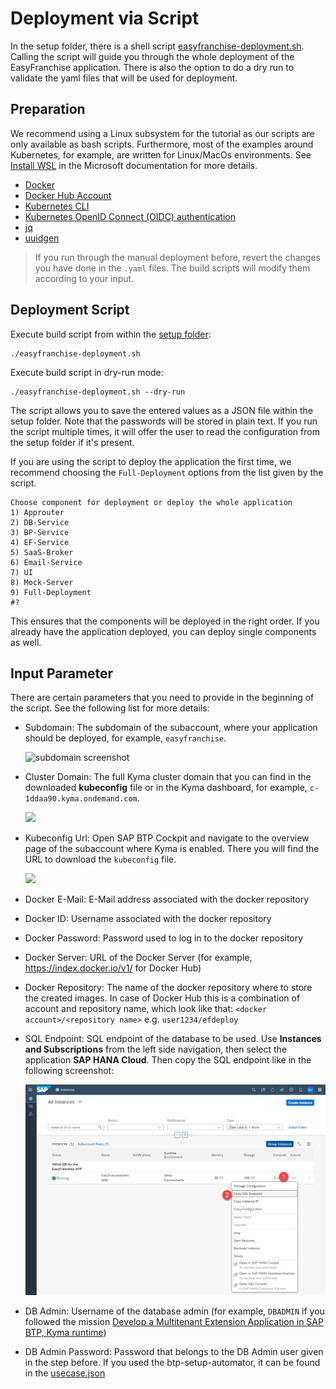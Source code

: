 # Deployment via Script

In the setup folder, there is a shell script [easyfranchise-deployment.sh](../../../code/setup/easyfranchise-deployment.sh). Calling the script will guide you through the whole deployment of the EasyFranchise application. There is also the option to do a dry run to validate the yaml files that will be used for deployment.

## Preparation

We recommend using a Linux subsystem for the tutorial as our scripts are only available as bash scripts. Furthermore, most of the examples around Kubernetes, for example, are written for Linux/MacOs environments. See [Install WSL](https://docs.microsoft.com/en-us/windows/wsl/install) in the Microsoft documentation for more details.

* [Docker](https://docs.docker.com/get-started/#download-and-install-docker)
* [Docker Hub Account](https://hub.docker.com/)
* [Kubernetes CLI](https://kubernetes.io/docs/tasks/tools/#kubectl)
* [Kubernetes OpenID Connect (OIDC) authentication](https://github.com/int128/kubelogin)
* [jq](https://stedolan.github.io/jq/)
* [uuidgen](https://launchpad.net/ubuntu/bionic/+package/uuid-runtime)

> If you run through the manual deployment before, revert the changes you have done in the `.yaml` files. The build scripts will modify them according to your input.

## Deployment Script

Execute build script from within the [setup folder](../../../code/setup):

```shell
./easyfranchise-deployment.sh
```

Execute build script in dry-run mode:

```shell
./easyfranchise-deployment.sh --dry-run
```

The script allows you to save the entered values as a JSON file within the setup folder. Note that the passwords will be stored in plain text. If you run the script multiple times, it will offer the user to read the configuration from the setup folder if it's present.

If you are using the script to deploy the application the first time, we recommend choosing the `Full-Deployment` options from the list given by the script.

```shell
Choose component for deployment or deploy the whole application
1) Approuter
2) DB-Service
3) BP-Service
4) EF-Service
5) SaaS-Broker
6) Email-Service
7) UI
8) Mock-Server
9) Full-Deployment
#?
```

This ensures that the components will be deployed in the right order. If you already have the application deployed, you can deploy single components as well.


## Input Parameter

There are certain parameters that you need to provide in the beginning of the script. See the following list for more details:

* Subdomain: The subdomain of the subaccount, where your application should be deployed, for example, `easyfranchise`.

  ![subdomain screenshot](images/subdomain.png "subdomain")

* Cluster Domain: The full Kyma cluster domain that you can find in the downloaded **kubeconfig** file or in the Kyma dashboard, for example, `c-1ddaa90.kyma.ondemand.com`.

  ![](images/kymaConsole.png)

* Kubeconfig Url: Open SAP BTP Cockpit and navigate to the overview page of the subaccount where Kyma is enabled. There you will find the URL to download the `kubeconfig` file.

   ![](images/kyma-dashboard.png)

* Docker E-Mail: E-Mail address associated with the docker repository

* Docker ID: Username associated with the docker repository

* Docker Password: Password used to log in to the docker repository

* Docker Server: URL of the Docker Server (for example, https://index.docker.io/v1/ for Docker Hub)

* Docker Repository: The name of the docker repository where to store the created images. In case of Docker Hub this is a combination of account and repository name, which look like that: ```<docker account>/<repository name>``` e.g. ```user1234/efdeploy```

* SQL Endpoint: SQL endpoint of the database to be used. Use **Instances and Subscriptions** from the left side navigation, then select the application **SAP HANA Cloud**. Then copy the SQL endpoint like in the following screenshot:

  ![hana-cloud screenshot](../../prepare/configure-hana/images/getSQLEndpoint.png "hana-cloud")

* DB Admin: Username of the database admin (for example, `DBADMIN` if you followed the mission [Develop a Multitenant Extension Application in SAP BTP, Kyma runtime](https://discovery-center.cloud.sap/missiondetail/3683/3726/))

* DB Admin Password: Password that belongs to the DB Admin user given in the step before. If you used the btp-setup-automator, it can be found in the [usecase.json](https://github.com/SAP-samples/btp-setup-automator/blob/main/usecases/released/discoverycenter/3638-kyma-multitenant/usecase.json)
